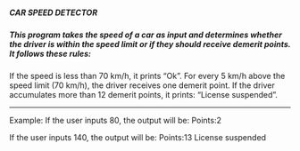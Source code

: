##### CAR SPEED DETECTOR

##### This program takes the speed of a car as input and determines whether the driver is within the speed limit or if they should receive demerit points. It follows these rules:

If the speed is less than 70 km/h, it prints “Ok”.
For every 5 km/h above the speed limit (70 km/h), the driver receives one demerit point.
If the driver accumulates more than 12 demerit points, it prints: “License suspended”.

---
Example: 
         If the user inputs 80, the output will be:
	 Points:2
        
If the user inputs 140, the output will be:
	 Points:13
	 License suspended